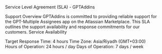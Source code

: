 Service Level Agreement (SLA) - GPTAddins

Support Overview
GPTAddins is committed to providing reliable support for the GPT-Multiple Assignees app on the Atlassian Marketplace. This SLA outlines the support availability and response commitments for our customers.
Service Availability

Target Response Time: 4 hours
Time Zone: Asia/Riyadh (GMT+03:00)
Hours of Operation: 24 hours / day
Days of Operation: 7 days / week

